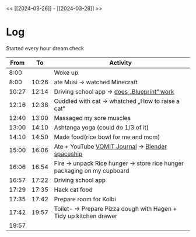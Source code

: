 << [[2024-03-26]] - [[2024-03-28]] >>

# Log
Started every hour dream check

| From  | To    | Activity                                                                                                                                                  |
| ----- | ----- | --------------------------------------------------------------------------------------------------------------------------------------------------------- |
| 8:00  |       | Woke up                                                                                                                                                   |
| 8:00  | 10:26 | ate Musi -> watched Minecraft                                                                                                                             |
| 10:27 | 12:14 | Driving school app -> [does „Blueprint“ work](https://youtu.be/ECTBg2AtOfc?si=BeKpyiSrX-fEvMhq)                                                           |
| 12:16 | 12:38 | Cuddled with cat -> whatched „How to raise a cat“                                                                                                         |
| 12:40 | 13:00 | Massaged my sore muscles                                                                                                                                  |
| 13:00 | 14:10 | Ashtanga yoga (could do 1/3 of it)                                                                                                                        |
| 14:10 | 14:50 | Made food(rice bowl for me and mom)                                                                                                                       |
| 15:00 | 16:06 | Ate +  YouTube [VOMIT Journal](https://youtu.be/U8RQsJ0Q3Mo?si=hTezAUXd0o8n3lTz) -> [Blender spaceship](https://youtu.be/LixFTsrxjRE?si=1pb9VH-iVAkKcGWx) |
| 16:06 | 16:54 | Fire -> unpack Rice hunger -> store rice hunger packaging on my cupboard                                                                                  |
| 16:57 | 17:22 | Driving school app                                                                                                                                        |
| 17:29 | 17:35 | Hack cat food                                                                                                                                             |
| 17:35 | 17:42 | Prepare room for Kolbi                                                                                                                                    |
| 17:42 | 19:57 | Toilet- -> Prepare Pizza dough with Hagen + Tidy up kitchen drawer                                                                                        |
| 19:57 |       |                                                                                                                                                           |
